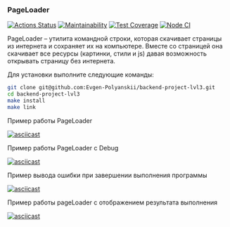 ### PageLoader
[![Actions Status](https://github.com/Evgen-Polyanskii/backend-project-lvl3/workflows/hexlet-check/badge.svg)](https://github.com/Evgen-Polyanskii/backend-project-lvl3/actions)
[![Maintainability](https://api.codeclimate.com/v1/badges/52c286588cbc9e824fdc/maintainability)](https://codeclimate.com/github/Evgen-Polyanskii/backend-project-lvl3/maintainability)
[![Test Coverage](https://api.codeclimate.com/v1/badges/52c286588cbc9e824fdc/test_coverage)](https://codeclimate.com/github/Evgen-Polyanskii/backend-project-lvl3/test_coverage)
[![Node CI](https://github.com/Evgen-Polyanskii/backend-project-lvl3/actions/workflows/ci.yml/badge.svg)](https://github.com/Evgen-Polyanskii/backend-project-lvl3/actions)

PageLoader – утилита командной строки, которая скачивает страницы из интернета и сохраняет их на компьютере. Вместе со 
страницей она скачивает все ресурсы (картинки, стили и js) давая возможность открывать страницу без интернета.

Для установки выполните следующие команды:

```bash
git clone git@github.com:Evgen-Polyanskii/backend-project-lvl3.git
cd backend-project-lvl3
make install
make link
```

Пример работы PageLoader

[![asciicast](https://asciinema.org/a/PDQL8BH7d0yDamjPnesGdCYyv.svg)](https://asciinema.org/a/PDQL8BH7d0yDamjPnesGdCYyv)

Пример работы PageLoader с Debug

[![asciicast](https://asciinema.org/a/hlD8V6bi92b4bcniSss15tP1D.svg)](https://asciinema.org/a/hlD8V6bi92b4bcniSss15tP1D)

Пример вывода ошибки при завершении выполнения программы

[![asciicast](https://asciinema.org/a/HxImuAsNXm2rwEC7OoQWNSQLx.svg)](https://asciinema.org/a/HxImuAsNXm2rwEC7OoQWNSQLx)

Пример работы pageLoader с отображением результата выполнения

[![asciicast](https://asciinema.org/a/bAK4pOP0mXK2WpGrivY9JB06Z.svg)](https://asciinema.org/a/bAK4pOP0mXK2WpGrivY9JB06Z)
